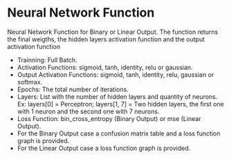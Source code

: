 # Neural Network Function

Neural Network Function for Binary or Linear Output. The function returns the final weigths, the hidden layers activation function and the output activation function

* Trainning: Full Batch.
* Activation Functions: sigmoid, tanh,  identity, relu or gaussian.
* Output Activation Functions: sigmoid, tanh,  identity, relu, gaussian or softmax.
* Epochs: The total number of iterations.
* Layers: List with the number of hidden layers and quantity of neurons. Ex: layers[0] = Perceptron; layers[1, 7] = Two hidden layers, the first one with 1 neuron and the second one with 7 neurons.
* Loss Function: bin_cross_entropy (Binary Output) or mse (Linear Output).
* For the Binary Output case a confusion matrix table and a loss function graph is provided.
* For the Linear Output case a loss function graph is provided.
